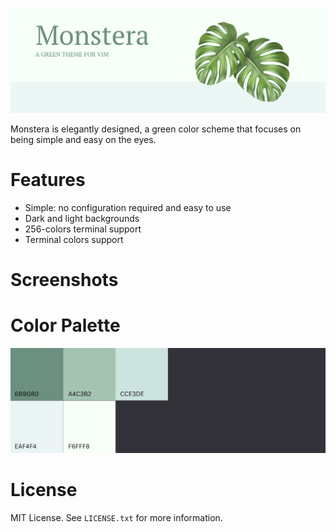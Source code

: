 ![Monstera.png](./Monstera.png)

Monstera is elegantly designed, a green color scheme that focuses on being simple and easy on the eyes.

# Features 
- Simple: no configuration required and easy to use
- Dark and light backgrounds
- 256-colors terminal support
- Terminal colors support

# Screenshots

# Color Palette
![Monstera_Palette.png](./Monstera_Palette.png)

# License
MIT License. See `LICENSE.txt` for more information.
